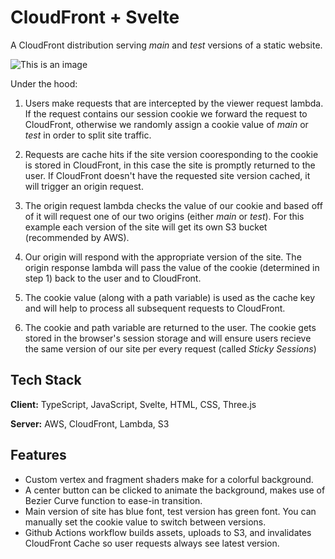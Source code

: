 # CloudFront + Svelte

A CloudFront distribution serving _main_ and _test_ versions of a static website.

![This is an image](https://github.com/OfficialSerge/Svelte-Is-Cool.git/imgs/deployment.png)

Under the hood:

1. Users make requests that are intercepted by the viewer request lambda. If the request contains our session cookie we forward the request to CloudFront, otherwise we randomly assign a cookie value of _main_ or _test_ in order to split site traffic.

2. Requests are cache hits if the site version cooresponding to the cookie is stored in CloudFront, in this case the site is promptly returned to the user. If CloudFront doesn't have the requested site version cached, it will trigger an origin request.

3. The origin request lambda checks the value of our cookie and based off of it will request one of our two origins (either _main_ or _test_). For this example each version of the site will get its own S3 bucket (recommended by AWS).

4. Our origin will respond with the appropriate version of the site. The origin response lambda will pass the value of the cookie (determined in step 1) back to the user and to CloudFront.

5. The cookie value (along with a path variable) is used as the cache key and will help to process all subsequent requests to CloudFront.

6. The cookie and path variable are returned to the user. The cookie gets stored in the browser's session storage and will ensure users recieve the same version of our site per every request (called _Sticky Sessions_)

## Tech Stack

**Client:** TypeScript, JavaScript, Svelte, HTML, CSS, Three.js

**Server:** AWS, CloudFront, Lambda, S3

## Features

- Custom vertex and fragment shaders make for a colorful background.
- A center button can be clicked to animate the background, makes use of Bezier Curve function to ease-in transition.
- Main version of site has blue font, test version has green font. You can manually set the cookie value to switch between versions.
- Github Actions workflow builds assets, uploads to S3, and invalidates CloudFront Cache so user requests always see latest version.

